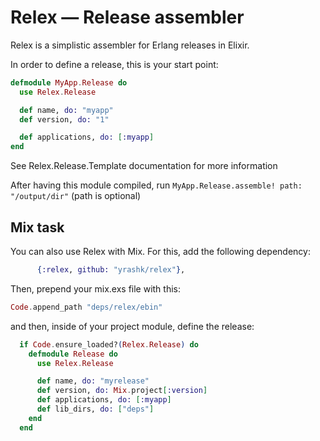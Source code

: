 # Relex — Release assembler

Relex is a simplistic assembler for Erlang releases in Elixir.

In order to define a release, this is your start point:

```elixir
defmodule MyApp.Release do
  use Relex.Release

  def name, do: "myapp"
  def version, do: "1"

  def applications, do: [:myapp]
end
```

See Relex.Release.Template documentation for more information

After having this module compiled, run `MyApp.Release.assemble! path: "/output/dir"` (path is optional)

## Mix task

You can also use Relex with Mix. For this, add the following dependency:

```elixir
      {:relex, github: "yrashk/relex"},
```

Then, prepend your mix.exs file with this:

```elixir
Code.append_path "deps/relex/ebin"
```

and then, inside of your project module, define the release:

```elixir
  if Code.ensure_loaded?(Relex.Release) do
    defmodule Release do
      use Relex.Release

      def name, do: "myrelease"
      def version, do: Mix.project[:version]
      def applications, do: [:myapp]
      def lib_dirs, do: ["deps"]
    end
  end
```

